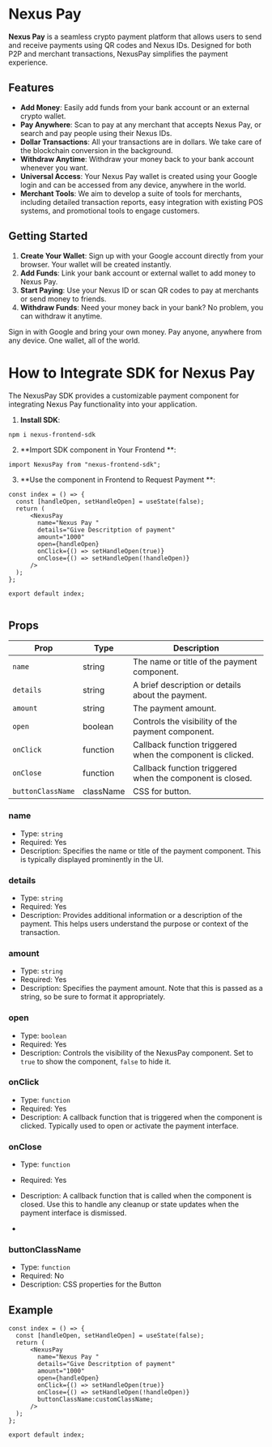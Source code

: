 # Nexus Pay

**Nexus Pay** is a seamless crypto payment platform that allows users to send and receive payments using QR codes and Nexus IDs. Designed for both P2P and merchant transactions, NexusPay simplifies the payment experience.

## Features

- **Add Money**: Easily add funds from your bank account or an external crypto wallet.
- **Pay Anywhere**: Scan to pay at any merchant that accepts Nexus Pay, or search and pay people using their Nexus IDs.
- **Dollar Transactions**: All your transactions are in dollars. We take care of the blockchain conversion in the background.
- **Withdraw Anytime**: Withdraw your money back to your bank account whenever you want.
- **Universal Access**: Your Nexus Pay wallet is created using your Google login and can be accessed from any device, anywhere in the world.
- **Merchant Tools**: We aim to develop a suite of tools for merchants, including detailed transaction reports, easy integration with existing POS systems, and promotional tools to engage customers.

## Getting Started

1. **Create Your Wallet**: Sign up with your Google account directly from your browser. Your wallet will be created instantly.
2. **Add Funds**: Link your bank account or external wallet to add money to Nexus Pay.
3. **Start Paying**: Use your Nexus ID or scan QR codes to pay at merchants or send money to friends.
4. **Withdraw Funds**: Need your money back in your bank? No problem, you can withdraw it anytime.

Sign in with Google and bring your own money. Pay anyone, anywhere from any device. One wallet, all of the world.



# How to Integrate SDK for Nexus Pay 

The NexusPay SDK provides a customizable payment component for integrating Nexus Pay functionality into your application.

1. **Install SDK**: 

```
npm i nexus-frontend-sdk
```

2. **Import SDK component in Your Frontend **:

```
import NexusPay from "nexus-frontend-sdk";
```

3. **Use the component in Frontend to Request Payment **:

```
const index = () => {
  const [handleOpen, setHandleOpen] = useState(false);
  return (
      <NexusPay
        name="Nexus Pay "
        details="Give Descritption of payment"
        amount="1000"
        open={handleOpen}
        onClick={() => setHandleOpen(true)}
        onClose={() => setHandleOpen(!handleOpen)}
      />
  );
};

export default index;


```

## Props

| Prop | Type | Description |
|------|------|-------------|
| `name` | string | The name or title of the payment component. |
| `details` | string | A brief description or details about the payment. |
| `amount` | string | The payment amount. |
| `open` | boolean | Controls the visibility of the payment component. |
| `onClick` | function | Callback function triggered when the component is clicked. |
| `onClose` | function | Callback function triggered when the component is closed. |
| `buttonClassName` | className | CSS for button. |


### name

- Type: `string`
- Required: Yes
- Description: Specifies the name or title of the payment component. This is typically displayed prominently in the UI.

### details

- Type: `string`
- Required: Yes
- Description: Provides additional information or a description of the payment. This helps users understand the purpose or context of the transaction.

### amount

- Type: `string`
- Required: Yes
- Description: Specifies the payment amount. Note that this is passed as a string, so be sure to format it appropriately.

### open

- Type: `boolean`
- Required: Yes
- Description: Controls the visibility of the NexusPay component. Set to `true` to show the component, `false` to hide it.

### onClick

- Type: `function`
- Required: Yes
- Description: A callback function that is triggered when the component is clicked. Typically used to open or activate the payment interface.

### onClose

- Type: `function`
- Required: Yes
- Description: A callback function that is called when the component is closed. Use this to handle any cleanup or state updates when the payment interface is dismissed.

- 
### buttonClassName

- Type: `function`
- Required: No
- Description: CSS properties for the Button 

## Example

```
const index = () => {
  const [handleOpen, setHandleOpen] = useState(false);
  return (
      <NexusPay
        name="Nexus Pay "
        details="Give Descritption of payment"
        amount="1000"
        open={handleOpen}
        onClick={() => setHandleOpen(true)}
        onClose={() => setHandleOpen(!handleOpen)}
        buttonClassName:customClassName;
      />
  );
};

export default index;


```

